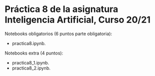 # Práctica 8 de la asignatura Inteligencia Artificial, Curso 20/21

Notebooks obligatorios (6 puntos parte obligatoria):
- practica8.ipynb.

Notebooks extra (4 puntos):
- practica8_1.ipynb.
- practica8_2.ipynb. 

